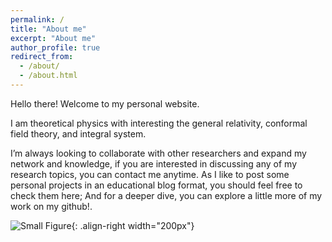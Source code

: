 ```yaml
---
permalink: /
title: "About me"
excerpt: "About me"
author_profile: true
redirect_from: 
  - /about/
  - /about.html
---
```


Hello there! Welcome to my personal website.

I am theoretical physics with interesting the general relativity, conformal field theory, and integral system.


I’m always looking to collaborate with other researchers and expand my network and knowledge, if you are interested in discussing any of my research topics, you can contact me anytime. As I like to post some personal projects in an educational blog format, you should feel free to check them here; And for a deeper dive, you can explore a little more of my work on my github!.


![Small Figure](/images/foo-bar-identity.jpg){: .align-right width="200px"}

